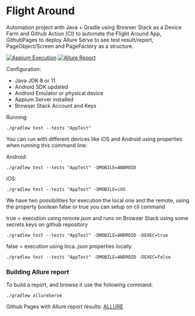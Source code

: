 # Flight Around 

Automation project with Java + Gradle using Browser Stack as a Device Farm and Github Action (CI) to automate the Flight Around App, GithubPages to deploy Allure Serve to see test result/report, PageObject/Screen and PageFactory as a structure.

[![Appium Execution](https://github.com/tassioplima/badge.svg)](https://github.com/tassioplima/FlightRound/actions)
[![Allure Report](https://img.shields.io/badge/Allure%20Report-deployed-yellowgreen)](https://tassioplima.github.io/FlightRound/)

Configuration:

- Java JDK 8 or 11
- Android SDK updated
- Android Emulator or physical device
- Appium Server installed 
- Browser Stack Account and Keys

Running:

```
./gradlew test --tests "AppTest"
```

You can run with different devices like iOS and Android using properties when running this command line:

Android:

```
./gradlew test --tests "AppTest" -DMOBILE=ANDROID
```

iOS:

```
./gradlew test --tests "AppTest" -DMOBILE=iOS
```
We have two possibilities for execution the local one and the remote, using the property boolean false or true you can setup on cli command

true = execution using  remote.json and runs on Browser Stack using some secrets keys on github repository

```
./gradlew test --tests "AppTest" -DMOBILE=ANDROID -DEXEC=true
```

false = execution using loca..json  properties locally

```
./gradlew test --tests "AppTest" -DMOBILE=ANDROID -DEXEC=false
```

### Building Allure report

To build a report, and browse it use the following command:

```
./gradlew allureServe
```

Github Pages with Allure report results: [ALLURE](https://tassioplima.github.io/FlightAround/)
